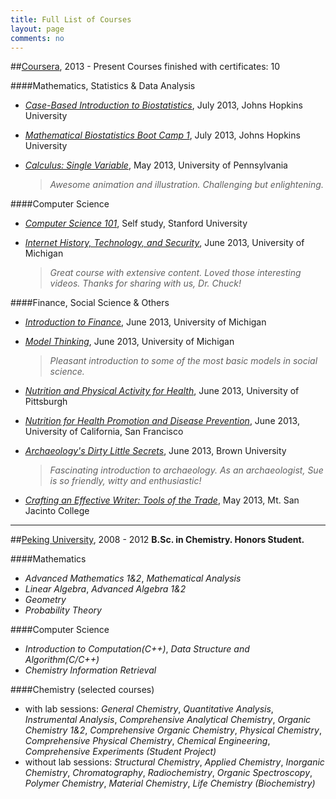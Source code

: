 ```yaml
---
title: Full List of Courses
layout: page
comments: no
---
```


##[Coursera](http://www.coursera.org), 2013 - Present
Courses finished with certificates: 10

####Mathematics, Statistics & Data Analysis

- [*Case-Based Introduction to Biostatistics*](https://www.coursera.org/course/casebasedbiostat), July 2013, Johns Hopkins University

- [*Mathematical Biostatistics Boot Camp 1*](https://class.coursera.org/course/biostats-003), July 2013, Johns Hopkins University

- [*Calculus: Single Variable*](https://www.coursera.org/course/calcsing), May 2013, University of Pennsylvania
	
	> *Awesome animation and illustration. Challenging but enlightening.*

####Computer Science

- [*Computer Science 101*](https://www.coursera.org/course/cs101), Self study, Stanford University

- [*Internet History, Technology, and Security*](https://www.coursera.org/course/insidetheinternet), June 2013, University of Michigan
	> *Great course with extensive content. Loved those interesting videos. Thanks for sharing with us, Dr. Chuck!*

####Finance, Social Science & Others

- [*Introduction to Finance*](https://www.coursera.org/course/introfinance), June 2013, University of Michigan

- [*Model Thinking*](https://www.coursera.org/course/modelthinking), June 2013, University of Michigan
	> *Pleasant introduction to some of the most basic models in social science.* 

- [*Nutrition and Physical Activity for Health*](https://www.coursera.org/course/nutrition), June 2013, University of Pittsburgh

- [*Nutrition for Health Promotion and Disease Prevention*](https://class.coursera.org/course/nutrition-002), June 2013, University of California, San Francisco

- [*Archaeology's Dirty Little Secrets*](https://www.coursera.org/course/secrets), June 2013, Brown University
	>*Fascinating introduction to archaeology. As an archaeologist, Sue is so friendly, witty and enthusiastic!*

- [*Crafting an Effective Writer: Tools of the Trade*](https://www.coursera.org/course/basicwriting), May 2013, Mt. San Jacinto College

---

##[Peking University](http://english.pku.edu.cn/), 2008 - 2012
**B.Sc. in Chemistry. Honors Student.**

####Mathematics

- *Advanced Mathematics 1&2*, *Mathematical Analysis* 
- *Linear Algebra*, *Advanced Algebra 1&2*
- *Geometry*
- *Probability Theory*

####Computer Science
- *Introduction to Computation(C++)*, *Data Structure and Algorithm(C/C++)*
- *Chemistry Information Retrieval*

####Chemistry (selected courses)
- with lab sessions: *General Chemistry*, *Quantitative Analysis*, *Instrumental Analysis*, *Comprehensive Analytical Chemistry*, *Organic Chemistry 1&2*, *Comprehensive Organic Chemistry*, *Physical Chemistry*, *Comprehensive Physical Chemistry*, *Chemical Engineering*, *Comprehensive Experiments (Student Project)*
- without lab sessions: *Structural Chemistry*, *Applied Chemistry*, *Inorganic Chemistry*, *Chromatography*, *Radiochemistry*, *Organic Spectroscopy*, *Polymer Chemistry*, *Material Chemistry*, *Life Chemistry (Biochemistry)*       
     
